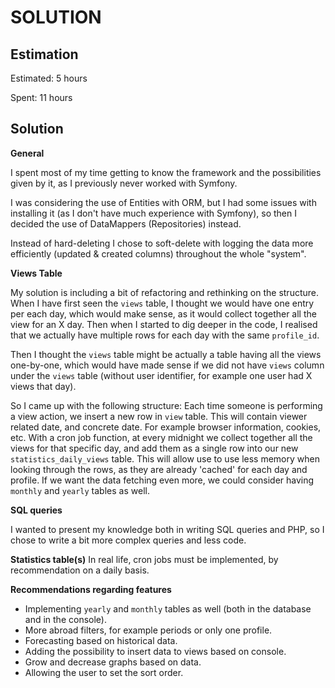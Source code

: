SOLUTION
========

Estimation
----------
Estimated: 5 hours

Spent: 11 hours


Solution
--------

**General**

I spent most of my time getting to know the framework and the possibilities given by it, as I previously never worked with
Symfony. 

I was considering the use of Entities with ORM, but I had some issues with installing it (as I don't have much experience
with Symfony), so then I decided the use of DataMappers (Repositories) instead.

Instead of hard-deleting I chose to soft-delete with logging the data more efficiently (updated & created columns) throughout
the whole "system". 

**Views Table**

My solution is including a bit of refactoring and rethinking on the structure. When I have first seen the `views` table,
I thought we would have one entry per each day, which would make sense, as it would collect together all the view for an
X day. Then when I started to dig deeper in the code, I realised that we actually have multiple rows for each day
with the same `profile_id`. 

Then I thought the `views` table might be actually a table having all the views one-by-one, which would have made sense
if we did not have `views` column under the `views` table (without user identifier, for example one user had X views that day).

So I came up with the following structure:
Each time someone is performing a view action, we insert a new row in `view` table. This will contain viewer related date,
and concrete date. For example browser information, cookies, etc.
With a cron job function, at every midnight we collect together all the views for that specific day, and add them as a single
row into our new `statistics_daily_views` table. This will allow use to use less memory when looking through the rows,
as they are already 'cached' for each day and profile. If we want the data fetching even more, we could consider having
`monthly` and `yearly` tables as well.

**SQL queries**

I wanted to present my knowledge both in writing SQL queries and PHP, so I chose to write a bit more complex queries and
less code.

**Statistics table(s)**
In real life, cron jobs must be implemented, by recommendation on a daily basis.

**Recommendations regarding features**

- Implementing `yearly` and `monthly` tables as well (both in the database and in the console).
- More abroad filters, for example periods or only one profile.
- Forecasting based on historical data.
- Adding the possibility to insert data to views based on console.
- Grow and decrease graphs based on data.
- Allowing the user to set the sort order.